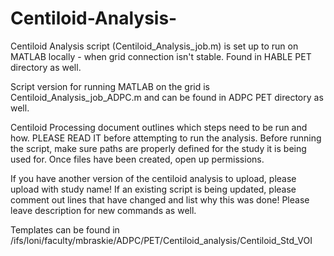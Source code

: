 # Centiloid-Analysis-

Centiloid Analysis script (Centiloid_Analysis_job.m) is set up to run on MATLAB locally - when grid connection isn't stable. Found in HABLE PET directory as well.

Script version for running MATLAB on the grid is Centiloid_Analysis_job_ADPC.m and can be found in ADPC PET directory as well. 

Centiloid Processing document outlines which steps need to be run and how. PLEASE READ IT before attempting to run the analysis. 
Before running the script, make sure paths are properly defined for the study it is being used for.
Once files have been created, open up permissions. 

If you have another version of the centiloid analysis to upload, please upload with study name!
If an existing script is being updated, please comment out lines that have changed and list why this was done!
Please leave description for new commands as well.

Templates can be found in /ifs/loni/faculty/mbraskie/ADPC/PET/Centiloid_analysis/Centiloid_Std_VOI
